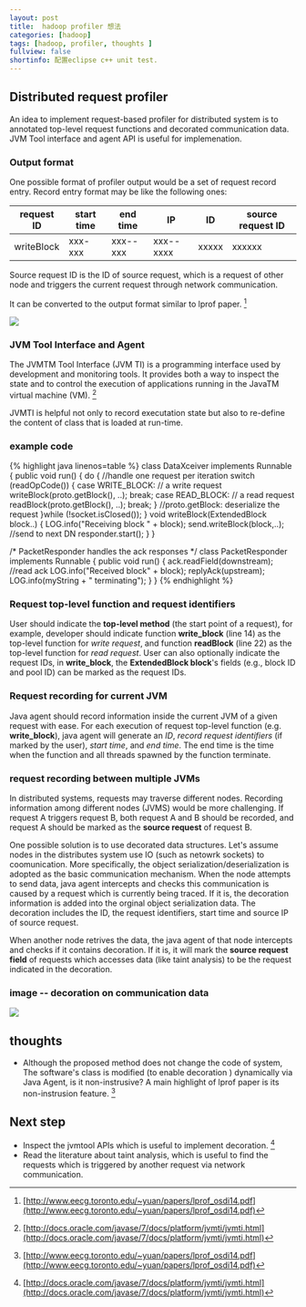 ```yaml
---
layout: post
title:  hadoop profiler 想法
categories: [hadoop]
tags: [hadoop, profiler, thoughts ]
fullview: false
shortinfo: 配置eclipse c++ unit test. 
---
```


<script type="text/javascript" src="http://cdn.mathjax.org/mathjax/latest/MathJax.js?config=default"></script>

## Distributed request profiler

An idea to implement request-based profiler for distributed system is to annotated top-level request functions and decorated communication data. JVM Tool interface and agent API is useful for implemenation. 

### Output format 

One possible format of profiler output would be a set of request record entry. Record entry format may be like the following ones: 

request ID | start time | end time | IP | ID | source request ID   
--- | --- | --- | --- | --- | --------|
writeBlock | xxx-xxx | xxx--xxx | xxx--xxxx | xxxxx | xxxxxx |
 
Source request ID is the ID of source request, which is a request of other node and triggers the current request through network communication.  


It can be converted to the output format similar to lprof paper. [^lprof]

![](http://i.imgur.com/5knHM2R.png)



### JVM Tool Interface and Agent 

The JVMTM Tool Interface (JVM TI) is a programming interface used by development and monitoring tools. It provides both a way to inspect the state and to control the execution of applications running in the JavaTM virtual machine (VM). [^jvmtool] 

JVMTI is helpful not only to record executation state but also to re-define the content of class that is loaded at run-time. 

### example code 

{% highlight java linenos=table %}
class DataXceiver implements Runnable {
  public void run() {
   do { //handle one request per iteration
	switch (readOpCode()) {
	 case WRITE_BLOCK: // a write request
	  writeBlock(proto.getBlock(), ..); 
	  break;
     case READ_BLOCK: // a read request
      readBlock(proto.getBlock(), ..); 
      break;
	 } //proto.getBlock: deserialize the request 
	}while (!socket.isClosed());
  }
  void writeBlock(ExtendedBlock block..) {
  	LOG.info("Receiving block " + block);
  	send.writeBlock(block,..); //send to next DN
  	responder.start();
  }
}

/* PacketResponder handles the ack responses */
class PacketResponder implements Runnable {
  public void run() {
    ack.readField(downstream); //read ack
    LOG.info("Received block" + block);
    replyAck(upstream);
    LOG.info(myString + " terminating");
	}
}
{% endhighlight %}


### Request top-level function and request identifiers

User should indicate the **top-level method** (the start point of a request), for example, developer should indicate function **write_block** (line 14) as the top-level function for *write request*, and function **readBlock** (line 22) as the top-level function for *read request*. User can also optionally indicate the request IDs, in **write_block**, the **ExtendedBlock block**'s fields (e.g., block ID and pool ID) can be marked as the request IDs.

### Request recording for current JVM

Java agent should record information inside the current JVM of a given request with ease. For each execution of request top-level function (e.g. **write_block**), java agent will generate an *ID*, *record request identifiers* (if marked by the user), *start time*, and *end time*. The end time is the time when the function and all threads spawned by the function terminate. 

### request recording between multiple JVMs

In distributed systems, requests may traverse different nodes.  Recording information among different nodes  (JVMS) would be more challenging.  If request A triggers request B, both request A and B should be recorded, and request A should be marked as the **source request** of request B. 

One possible solution is to use decorated data structures. Let's assume nodes in the distributes system use IO (such as netowrk sockets) to coomunication. More specifically, the object serialization/deserialization is adopted as the basic communication mechanism. When the node attempts to send data, java agent intercepts and checks this communication is caused by a request which is currently being traced. If it is, the decoration information is added into the orginal object serialization data. The decoration includes the ID, the request identifiers, start time and source IP of source request. 

When another node retrives the data, the java agent of that node intercepts and checks if it contains decoration. If it is,  it will mark the **source request field** of requests which accesses data (like taint analysis) to be the request indicated in the decoration.

### image -- decoration on communication data 
![](http://i.imgur.com/OuIiinX.png)


## thoughts 

* Although the proposed method does not change the code of system, The software's class is modified (to enable decoration ) dynamically via Java Agent, is it non-instrusive? A main highlight of lprof paper   is its non-instrusion feature. [^lprof]

## Next step
* Inspect the jvmtool APIs which is useful to implement decoration. [^jvmtool]
* Read the literature about taint analysis, which is useful to find the requests which is triggered by another request via network communication. 

[^jvmtool]: [http://docs.oracle.com/javase/7/docs/platform/jvmti/jvmti.html](http://docs.oracle.com/javase/7/docs/platform/jvmti/jvmti.html)
[^lprof]: [http://www.eecg.toronto.edu/~yuan/papers/lprof_osdi14.pdf](http://www.eecg.toronto.edu/~yuan/papers/lprof_osdi14.pdf)


